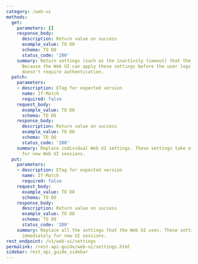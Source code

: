 ```yaml
---
category: /web-ui
methods:
  get:
    parameters: []
    response_body:
      description: Return value on success
      example_value: TO DO
      schema: TO DO
      status_code: '200'
    summary: Return settings (such as the inactivity timeout) that the Web UI uses.
      Because the Web UI can apply these settings before the user logs in, this method
      doesn't require authentication.
  patch:
    parameters:
    - description: ETag for expected version
      name: If-Match
      required: false
    request_body:
      example_value: TO DO
      schema: TO DO
    response_body:
      description: Return value on success
      example_value: TO DO
      schema: TO DO
      status_code: '200'
    summary: Replace individual Web UI settings. These settings take effect immediately
      for new Web UI sessions.
  put:
    parameters:
    - description: ETag for expected version
      name: If-Match
      required: false
    request_body:
      example_value: TO DO
      schema: TO DO
    response_body:
      description: Return value on success
      example_value: TO DO
      schema: TO DO
      status_code: '200'
    summary: Replace all the settings that the Web UI uses. These settings take effect
      immediately for new UI sessions.
rest_endpoint: /v1/web-ui/settings
permalink: /rest-api-guide/web-ui/settings.html
sidebar: rest_api_guide_sidebar
---
```

